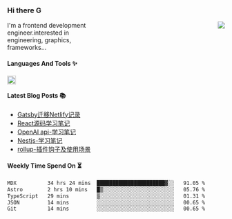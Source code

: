<!--
**zhaohuanyuu/zhaohuanyuu** is a ✨ _special_ ✨ repository because its `README.md` (this file) appears on your GitHub profile.
-->

### Hi there <img src="https://raw.githubusercontent.com/Tarikul-Islam-Anik/Animated-Fluent-Emojis/master/Emojis/Smilies/Grinning%20Cat.png" alt="Grinning Cat" width="16" height="16" />

<picture>
  <source media="(prefers-color-scheme: dark)" srcset="https://github-readme-stats.vercel.app/api?username=zhaohuanyuu&count_private=true&show_icons=true&theme=city_lights&hide_title=true">
  <img align="right" src="https://github-readme-stats.vercel.app/api?username=zhaohuanyuu&count_private=true&show_icons=true&hide_title=true">
</picture>

<p align="left" style="width:40%">I'm a frontend development engineer.interested in engineering, graphics, frameworks...</p>

#### Languages And Tools ✨

<img align="left" height="20" src="https://skillicons.dev/icons?i=js,ts,rust,nodejs,react,solidjs,vue,gatsby,astro,nextjs" />

</br>

#### Latest Blog Posts 📚
<!-- BLOG-POST-LIST:START -->
- [Gatsby迁移Netlify记录](https://auu.zone/post/cloud-unit)
- [React源码学习笔记](https://auu.zone/post/react-source)
- [OpenAI api-学习笔记](https://auu.zone/post/openai-note)
- [Nestjs-学习笔记](https://auu.zone/post/nest-basic)
- [rollup-插件钩子及使用场景](https://auu.zone/post/rollup-plugin)
<!-- BLOG-POST-LIST:END -->

#### Weekly Time Spend On ⏳
<!--START_SECTION:waka-->

```txt
MDX          34 hrs 24 mins  ██████████████████████▓░░   91.05 %
Astro        2 hrs 10 mins   █▒░░░░░░░░░░░░░░░░░░░░░░░   05.76 %
TypeScript   29 mins         ▒░░░░░░░░░░░░░░░░░░░░░░░░   01.31 %
JSON         14 mins         ░░░░░░░░░░░░░░░░░░░░░░░░░   00.65 %
Git          14 mins         ░░░░░░░░░░░░░░░░░░░░░░░░░   00.65 %
```

<!--END_SECTION:waka-->
